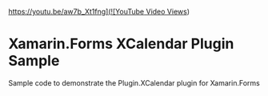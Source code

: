 [https://youtu.be/aw7b_Xt1fng](![YouTube Video Views](https://img.shields.io/youtube/views/aw7b_Xt1fng?style=social))

# Xamarin.Forms XCalendar Plugin Sample
Sample code to demonstrate the Plugin.XCalendar plugin for Xamarin.Forms
